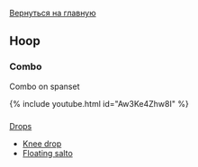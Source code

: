 [Вернуться на главную](/)

## Hoop

### Combo

Combo on spanset

{% include youtube.html id="Aw3Ke4Zhw8I" %}

###

[Drops](/hoop/drops)

* [Knee drop](/hoop/drops#knee-drop) 
* [Floating salto](/hoop/drops#floating-salto) 
